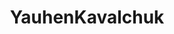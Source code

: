 ---
title: YauhenKavalchuk
github: https://github.com/YauhenKavalchuk
mode: dark
transition: 3s
archetype:
  - Little Bit of Everything
---
